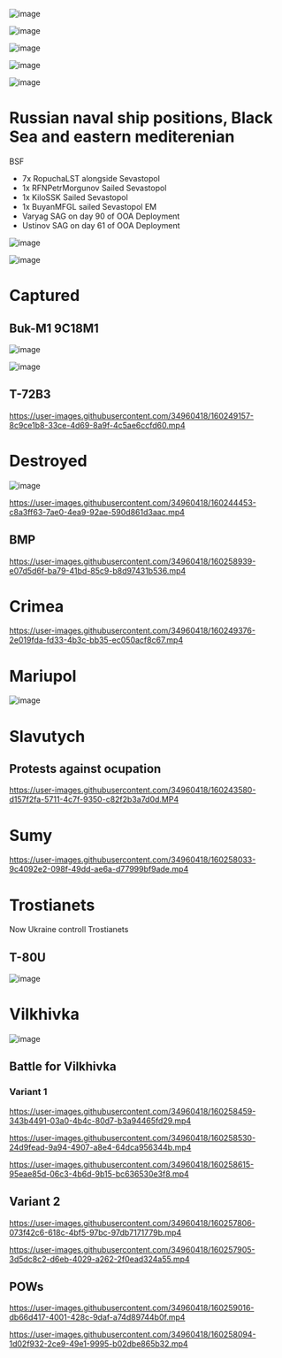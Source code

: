 ![image](https://user-images.githubusercontent.com/34960418/160235615-b1818067-0569-4042-a616-056d6d619133.png)

![image](https://user-images.githubusercontent.com/34960418/160235780-7a602925-c6b3-45f7-a3a8-f9058d21e3c7.png)

![image](https://user-images.githubusercontent.com/34960418/160243226-905c2669-7792-4ce6-a792-63db95295082.png)

![image](https://user-images.githubusercontent.com/34960418/160243680-509a0180-81c1-4274-a5a7-9c1958115593.png)

![image](https://user-images.githubusercontent.com/34960418/160248069-fab6e413-4d98-4686-a1f0-058ec0f0e8d3.png)


# Russian naval ship positions, Black Sea аnd eastern mediterenian

BSF
- 7x RopuchaLST alongside Sevastopol
- 1x RFNPetrMorgunov Sailed Sevastopol
- 1x KiloSSK Sailed Sevastopol
- 1x BuyanMFGL sailed Sevastopol
EM
- Varyag SAG on day 90 of OOA Deployment
- Ustinov SAG on day 61 of OOA Deployment

![image](https://user-images.githubusercontent.com/34960418/160250046-699bf354-a042-476f-b7d4-079366363b4c.png)

![image](https://user-images.githubusercontent.com/34960418/160250057-997c438b-83aa-4526-b6fe-a983217269eb.png)




# Captured

## Buk-M1 9C18M1

![image](https://user-images.githubusercontent.com/34960418/160238406-9e1cb853-9b2d-45dd-b04a-eb623faafea7.png)

![image](https://user-images.githubusercontent.com/34960418/160238412-eb29161d-03f4-4991-a5a4-0602798eb4dc.png)


## T-72B3 

https://user-images.githubusercontent.com/34960418/160249157-8c9ce1b8-33ce-4d69-8a9f-4c5ae6ccfd60.mp4


# Destroyed

![image](https://user-images.githubusercontent.com/34960418/160245041-cc02c6c5-1948-4862-8b1b-3b3dd3408ce8.png)

https://user-images.githubusercontent.com/34960418/160244453-c8a3ff63-7ae0-4ea9-92ae-590d861d3aac.mp4


## BMP

https://user-images.githubusercontent.com/34960418/160258939-e07d5d6f-ba79-41bd-85c9-b8d97431b536.mp4





# Crimea

https://user-images.githubusercontent.com/34960418/160249376-2e019fda-fd33-4b3c-bb35-ec050acf8c67.mp4


# Mariupol 

![image](https://user-images.githubusercontent.com/34960418/160236368-02414800-ab15-4e84-9b3b-af87968663ca.png)


# Slavutych

## Protests against ocupation

https://user-images.githubusercontent.com/34960418/160243580-d157f2fa-5711-4c7f-9350-c82f2b3a7d0d.MP4


# Sumy

https://user-images.githubusercontent.com/34960418/160258033-9c4092e2-098f-49dd-ae6a-d77999bf9ade.mp4






# Trostianets

Now Ukraine controll Trostianets

## T-80U

![image](https://user-images.githubusercontent.com/34960418/160250925-429dcada-8e52-48f2-823f-8b80c48e6001.png)


# Vilkhivka

![image](https://user-images.githubusercontent.com/34960418/160258333-1658f61d-395b-40ea-8387-135d131c80de.png)

## Battle for Vilkhivka

### Variant 1

https://user-images.githubusercontent.com/34960418/160258459-343b4491-03a0-4b4c-80d7-b3a94465fd29.mp4

https://user-images.githubusercontent.com/34960418/160258530-24d9fead-9a94-4907-a8e4-64dca956344b.mp4

https://user-images.githubusercontent.com/34960418/160258615-95eae85d-06c3-4b6d-9b15-bc636530e3f8.mp4


## Variant 2

https://user-images.githubusercontent.com/34960418/160257806-073f42c6-618c-4bf5-97bc-97db7171779b.mp4

https://user-images.githubusercontent.com/34960418/160257905-3d5dc8c2-d6eb-4029-a262-2f0ead324a55.mp4


## POWs

https://user-images.githubusercontent.com/34960418/160259016-db66d417-4001-428c-9daf-a74d89744b0f.mp4

https://user-images.githubusercontent.com/34960418/160258094-1d02f932-2ce9-49e1-9995-b02dbe865b32.mp4






